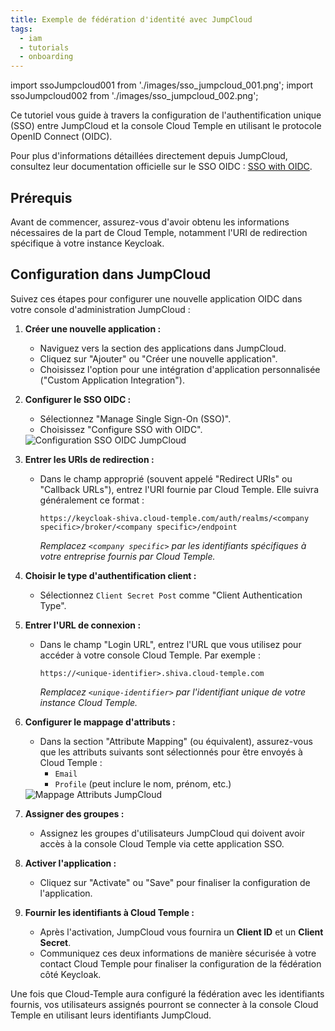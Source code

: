 ```yaml
---
title: Exemple de fédération d'identité avec JumpCloud
tags:
  - iam
  - tutorials
  - onboarding
---
```

import ssoJumpcloud001 from './images/sso_jumpcloud_001.png';
import ssoJumpcloud002 from './images/sso_jumpcloud_002.png';

Ce tutoriel vous guide à travers la configuration de l'authentification unique (SSO) entre JumpCloud et la console Cloud Temple en utilisant le protocole OpenID Connect (OIDC).

Pour plus d'informations détaillées directement depuis JumpCloud, consultez leur documentation officielle sur le SSO OIDC : [SSO with OIDC](https://jumpcloud.com/support/sso-with-oidc).

## Prérequis

Avant de commencer, assurez-vous d'avoir obtenu les informations nécessaires de la part de Cloud Temple, notamment l'URI de redirection spécifique à votre instance Keycloak.

## Configuration dans JumpCloud

Suivez ces étapes pour configurer une nouvelle application OIDC dans votre console d'administration JumpCloud :

1.  **Créer une nouvelle application :**
    *   Naviguez vers la section des applications dans JumpCloud.
    *   Cliquez sur "Ajouter" ou "Créer une nouvelle application".
    *   Choisissez l'option pour une intégration d'application personnalisée ("Custom Application Integration").

2.  **Configurer le SSO OIDC :**
    *   Sélectionnez "Manage Single Sign-On (SSO)".
    *   Choisissez "Configure SSO with OIDC".

    <img src={ssoJumpcloud001} alt="Configuration SSO OIDC JumpCloud" />

3.  **Entrer les URIs de redirection :**
    *   Dans le champ approprié (souvent appelé "Redirect URIs" ou "Callback URLs"), entrez l'URI fournie par Cloud Temple. Elle suivra généralement ce format :
        ```
        https://keycloak-shiva.cloud-temple.com/auth/realms/<company specific>/broker/<company specific>/endpoint
        ```
        *Remplacez `<company specific>` par les identifiants spécifiques à votre entreprise fournis par Cloud Temple.*

4.  **Choisir le type d'authentification client :**
    *   Sélectionnez `Client Secret Post` comme "Client Authentication Type".

5.  **Entrer l'URL de connexion :**
    *   Dans le champ "Login URL", entrez l'URL que vous utilisez pour accéder à votre console Cloud Temple. Par exemple :
        ```
        https://<unique-identifier>.shiva.cloud-temple.com
        ```
        *Remplacez `<unique-identifier>` par l'identifiant unique de votre instance Cloud Temple.*

6.  **Configurer le mappage d'attributs :**
    *   Dans la section "Attribute Mapping" (ou équivalent), assurez-vous que les attributs suivants sont sélectionnés pour être envoyés à Cloud Temple :
        *   `Email`
        *   `Profile` (peut inclure le nom, prénom, etc.)

    <img src={ssoJumpcloud002} alt="Mappage Attributs JumpCloud" />

7.  **Assigner des groupes :**
    *   Assignez les groupes d'utilisateurs JumpCloud qui doivent avoir accès à la console Cloud Temple via cette application SSO.

8.  **Activer l'application :**
    *   Cliquez sur "Activate" ou "Save" pour finaliser la configuration de l'application.

9.  **Fournir les identifiants à Cloud Temple :**
    *   Après l'activation, JumpCloud vous fournira un **Client ID** et un **Client Secret**.
    *   Communiquez ces deux informations de manière sécurisée à votre contact Cloud Temple pour finaliser la configuration de la fédération côté Keycloak.

Une fois que Cloud-Temple aura configuré la fédération avec les identifiants fournis, vos utilisateurs assignés pourront se connecter à la console Cloud Temple en utilisant leurs identifiants JumpCloud.
